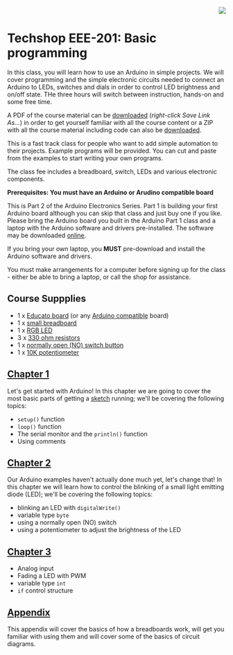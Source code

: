 <p align="right">
    <img src="https://cdn.rawgit.com/ConstantinoSchillebeeckx/Techshop-EEE-201/master/TS_logo.png">
</p>

# Techshop EEE-201: Basic programming

In this class, you will learn how to use an Arduino in simple projects.  We will cover programming and the simple electronic circuits needed to connect an Arduino to LEDs, switches and dials in order to control LED brightness and on/off state.  THe three hours will switch between instruction, hands-on and some free time.  

A PDF of the course material can be [downloaded](https://github.com/ConstantinoSchillebeeckx/Techshop-EEE-201/blob/master/EE201.pdf) (*right-click Save Link As...*) in order to get yourself familiar with all the course content or a ZIP with all the course material including code can also be [downloaded](https://github.com/ConstantinoSchillebeeckx/Techshop-EEE-201/archive/master.zip).

This is a fast track class for people who want to add simple automation to their projects. Example programs will be provided. You can cut and paste from the examples to start writing your own programs.

The class fee includes a breadboard, switch, LEDs and various electronic components.

**Prerequisites: You must have an Arduino or Arudino compatible board**

This is Part 2 of the Arduino Electronics Series. Part 1 is building your first Arduino board although you can skip that class and just buy one if you like. Please bring the Arduino board you built in the Arduino Part 1 class and a laptop with the Arduino software and drivers pre-installed. The software may be downloaded [online](https://www.arduino.cc/en/Main/Software).

If you bring your own laptop, you **MUST** pre-download and install the Arduino software and drivers.

You must make arrangements for a computer before signing up for the class - either be able to bring a laptop, or call the shop for assistance.


## Course Suppplies

- 1 x [Educato board](https://moderndevice.com/product/educato/) (or any [Arduino compatible](https://en.wikipedia.org/wiki/List_of_Arduino_boards_and_compatible_systems) board)
- 1 x [small breadboard](https://www.sparkfun.com/products/12002)
- 1 x [RGB LED](https://www.sparkfun.com/products/11679)
- 3 x [330 ohm resistors](https://www.sparkfun.com/products/11507)
- 1 x [normally open (NO) switch button](https://www.sparkfun.com/products/9190)
- 1 x [10K potentiometer](https://www.sparkfun.com/products/9806)


## [Chapter 1](https://github.com/ConstantinoSchillebeeckx/Techshop-EEE-201/tree/master/chapter_1)

Let's get started with Arduino!  In this chapter we are going to cover the most basic parts of getting a [sketch](https://www.arduino.cc/en/Tutorial/Sketch) running; we'll be covering the following topics:
- `setup()` function
- `loop()` function
- The serial monitor and the `println()` function
- Using comments


## [Chapter 2](https://github.com/ConstantinoSchillebeeckx/Techshop-EEE-201/tree/master/chapter_2)

Our Arduino examples haven't actually done much yet, let's change that!  In this chapter we will learn how to control the blinking of a small light emitting diode (LED); we'll be covering the following topics:
- blinking an LED with `digitalWrite()`
- variable type `byte`
- using a normally open (NO) switch 
- using a potentiometer to adjust the brightness of the LED


## [Chapter 3](https://github.com/ConstantinoSchillebeeckx/Techshop-EEE-201/tree/master/chapter_3)

- Analog input
- Fading a LED with PWM
- variable type `int`
- `if` control structure

## [Appendix](https://github.com/ConstantinoSchillebeeckx/Techshop-EEE-201/tree/master/appendix)

This appendix will cover the basics of how a breadboards work, will get you familiar with using them and will cover some of the basics of circuit diagrams.

